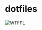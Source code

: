 dotfiles
========

![WTFPL](http://www.wtfpl.net/wp-content/uploads/2012/12/wtfpl-badge-2.png "WTFPL")
